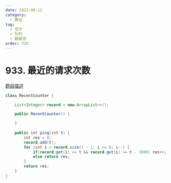 ```yaml
---
date: 2023-08-11
category: 
  - 算法
tag: 
  - 设计
  - 队列
  - 数据流
order: 735
---
```


# 933. 最近的请求次数

<Badge text="简单" type="tip" vertical="middle" />

[题目描述](https://leetcode.cn/problems/number-of-recent-calls/description/?envType=study-plan-v2&envId=leetcode-75)

```java
class RecentCounter {

    List<Integer> record = new ArrayList<>();

    public RecentCounter() {

    }
    
    public int ping(int t) {
        int res = 0;
        record.add(t);
        for (int i = record.size() - 1; i >= 0; i--) {
            if(record.get(i) <= t && record.get(i) >= t - 3000) res++;
            else return res;
        }
        return res;
    }
}
```